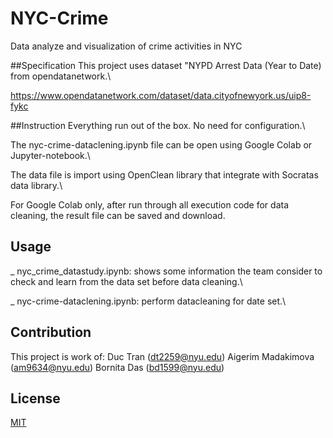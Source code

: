 # NYC-Crime
Data analyze and visualization of crime activities in NYC

##Specification
This project uses dataset "NYPD Arrest Data (Year to Date) from opendatanetwork.\

https://www.opendatanetwork.com/dataset/data.cityofnewyork.us/uip8-fykc

##Instruction
Everything run out of the box. No need for configuration.\

The nyc-crime-dataclening.ipynb file can be open using Google Colab or Jupyter-notebook.\

The data file is import using OpenClean library that integrate with Socratas data library.\

For Google Colab only, after run through all execution code for data cleaning, the result file can be saved and download.

## Usage

_ nyc_crime_datastudy.ipynb: shows some information the team consider to check and learn from the data set before data cleaning.\

_ nyc-crime-dataclening.ipynb: perform datacleaning for date set.\

## Contribution

This project is work of:
Duc Tran (dt2259@nyu.edu)
Aigerim Madakimova (am9634@nyu.edu)
Bornita Das (bd1599@nyu.edu)

## License
[MIT](https://choosealicense.com/licenses/mit/)
